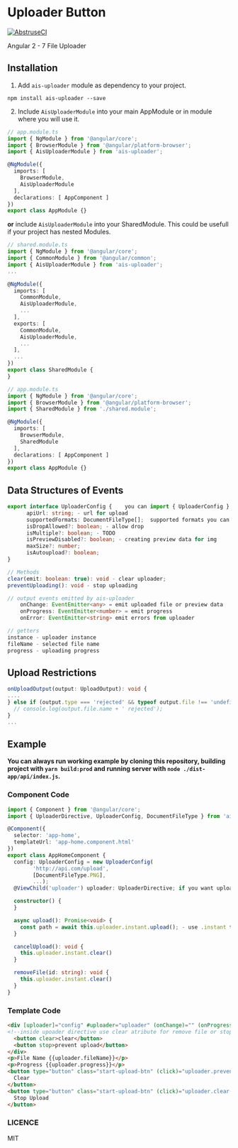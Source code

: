 # Uploader Button

[![AbstruseCI](https://ci.bleenco.io/badge/11)](https://ci.bleenco.io/repo/11)

Angular 2 - 7  File Uploader

## Installation

1. Add `ais-uploader` module as dependency to your project.

```console
npm install ais-uploader --save
```

2. Include `AisUploaderModule` into your main AppModule or in module where you will use it.

```ts
// app.module.ts
import { NgModule } from '@angular/core';
import { BrowserModule } from '@angular/platform-browser';
import { AisUploaderModule } from 'ais-uploader';

@NgModule({
  imports: [
    BrowserModule,
    AisUploaderModule
  ],
  declarations: [ AppComponent ]
})
export class AppModule {}
```

**or** include `AisUploaderModule` into your SharedModule. This could be usefull if your project has nested Modules.

```ts
// shared.module.ts
import { NgModule } from '@angular/core';
import { CommonModule } from '@angular/common';
import { AisUploaderModule } from 'ais-uploader';
...

@NgModule({
  imports: [
    CommonModule,
    AisUploaderModule,
    ...
  ],
  exports: [
    CommonModule,
    AisUploaderModule,
    ...
  ],
  ...
})
export class SharedModule {
}
```

```ts
// app.module.ts
import { NgModule } from '@angular/core';
import { BrowserModule } from '@angular/platform-browser';
import { SharedModule } from './shared.module';

@NgModule({
  imports: [
    BrowserModule,
    SharedModule
  ],
  declarations: [ AppComponent ]
})
export class AppModule {}

````


## Data Structures of Events

```ts
export interface UploaderConfig {    you can import { UploaderConfig } from 'ais-uploader';
      apiUrl: string; - url for upload
      supportedFormats: DocumentFileType[];  supported formats you can import { DocumentFileType } from 'ais-uploader';
      isDropAllowed?: boolean; - allow drop
      isMultiple?: boolean; - TODO
      isPreviewDisabled?: boolean; - creating preview data for img
      maxSize?: number;
      isAutoupload?: boolean;
}

// Methods
clear(emit: boolean: true): void - clear uploader;
preventUploading(): void - stop uploading

// output events emitted by ais-uploader
    onChange: EventEmitter<any> = emit uploaded file or preview data
    onProgress: EventEmitter<number> = emit progress
    onError: EventEmitter<string> emit errors from uploader

// getters
instance - uploader instance
fileName - selected file name
progress - uploading progress
```

## Upload Restrictions

```ts
onUploadOutput(output: UploadOutput): void {
....
} else if (output.type === 'rejected' && typeof output.file !== 'undefined') {
  // console.log(output.file.name + ' rejected');
}
...
```

## Example

**You can always run working example by cloning this repository, building project with `yarn build:prod` and running server with `node ./dist-app/api/index.js`.**

### Component Code

```ts
import { Component } from '@angular/core';
import { UploaderDirective, UploaderConfig, DocumentFileType } from 'ais-uploader';

@Component({
  selector: 'app-home',
  templateUrl: 'app-home.component.html'
})
export class AppHomeComponent {
  config: UploaderConfig = new UploaderConfig(
        'http://api.com/upload',
        [DocumentFileType.PNG],
        ...);
  @ViewChild('uploader') uploader: UploaderDirective; if you want upload manualy

  constructor() {
  }

  async upload(): Promise<void> {
    const path = await this.uploader.instant.upload(); - use .instant to manualy functionality
  }

  cancelUpload(): void {
    this.uploader.instant.clear()
  }

  removeFile(id: string): void {
    this.uploader.instant.clear()
  }
}
```

### Template Code


```html
<div [uploader]="config" #uploader="uploader" (onChange)="" (onProgress)="" (onError)="">
<!--inside upoader directive use clear atribute for remove file or stop for prevent uploading-->
  <button clear>clear</button>
  <button stop>prevent upload</button>
</div>
<p>File Name {{uploader.fileName}}</p>
<p>Progress {{uploader.progress}}</p>
<button type="button" class="start-upload-btn" (click)="uploader.preventUploading()">
  Clear
</button>
<button type="button" class="start-upload-btn" (click)="uploader.clear()">
  Stop Upload
</button>
```

### LICENCE

MIT
